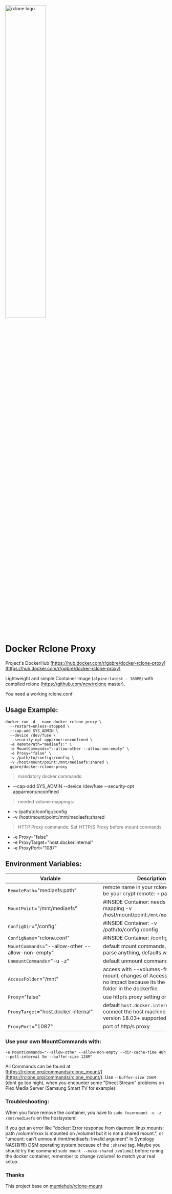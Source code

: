 [rcloneurl]: https://rclone.org

[<img src="https://rclone.org/img/logo_on_light__horizontal_color.svg" width="50%" alt="rclone logo">](https://rclone.org/)

# Docker Rclone Proxy

Project's DockerHub [https://hub.docker.com/r/gqbre/docker-rclone-proxy](https://hub.docker.com/r/gqbre/docker-rclone-proxy)

Lightweight and simple Container Image (`alpine:latest - 160MB`) with compiled rclone (https://github.com/ncw/rclone master).

You need a working rclone.conf

## Usage Example:

```
docker run -d --name docker-rclone-proxy \
  --restart=unless-stopped \
  --cap-add SYS_ADMIN \
  --device /dev/fuse \
  --security-opt apparmor:unconfined \
  -e RemotePath="mediaefs:" \
  -e MountCommands="--allow-other --allow-non-empty" \
  -e Proxy="false" \
  -v /path/to/config:/config \
  -v /host/mount/point:/mnt/mediaefs:shared \
  gqbre/docker-rclone-proxy
```

> mandatory docker commands:

- --cap-add SYS_ADMIN --device /dev/fuse --security-opt apparmor:unconfined


> needed volume mappings:

- -v /path/to/config:/config
- -v /host/mount/point:/mnt/mediaefs:shared


> HTTP Proxy commands:
> Set HTTP/S Proxy before mount conmands

- -e Proxy="false"
- -e ProxyTarget="host.docker.internal"
- -e ProxyPort="1087"


## Environment Variables:

| Variable |  | Description |
|---|--------|----|
|`RemotePath`="mediaefs:path" | |remote name in your rclone config, can be your crypt remote: + path/foo/bar|
|`MountPoint`="/mnt/mediaefs"| |#INSIDE Container: needs to match mapping -v /host/mount/point:`/mnt/mediaefs:shared`|
|`ConfigDir`="/config"| |#INSIDE Container: -v /path/to/config:/config|
|`ConfigName`="rclone.conf"| |#INSIDE Container: /config/rclone.conf|
|`MountCommands`="--allow-other --allow-non-empty"| |default mount commands, (if you not parse anything, defaults will be used)|
|`UnmountCommands`="-u -z"| |default unmount commands|
|`AccessFolder`="/mnt" ||access with --volumes-from rclone-mount, changes of AccessFolder have no impact because its the exposed folder in the dockerfile.|
|`Proxy`="false"| |use http/s proxy setting or not|
|`ProxyTarget`="host.docker.internal"| |default `host.docker.internal` to connect the host machine (docker version 18.03+ supported)|
|`ProxyPort`="1087"| |port of http/s proxy|


### Use your own MountCommands with:
```vim
-e MountCommands="--allow-other --allow-non-empty --dir-cache-time 48h --poll-interval 5m --buffer-size 128M"
```

All Commands can be found at [https://rclone.org/commands/rclone_mount/](https://rclone.org/commands/rclone_mount/). Use `--buffer-size 256M` (dont go too high), when you encounter some "Direct Stream" problems on Plex Media Server (Samsung Smart TV for example).

### Troubleshooting:
When you force remove the container, you have to `sudo fusermount -u -z /mnt/mediaefs` on the hostsystem!


If you get an error like "docker: Error response from daemon: linux mounts: path /volume1/xxx is mounted on /volume1 but it is not a shared mount.", or "umount: can't unmount /mnt/mediaefs: Invalid argument" in Synology NAS(群晖) DSM operating system because of the `:shared` tag. Maybe you should try the command `sudo mount --make-shared /volume1` before runing the docker container, remember to change /volume1 to match your real setup.

### Thanks

This project base on [mumiehub/rclone-mount](https://hub.docker.com/r/mumiehub/rclone-mount)
